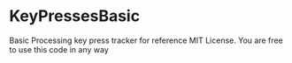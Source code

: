 # KeyPressesBasic
 Basic Processing key press tracker for reference
MIT License. You are free to use this code in any way